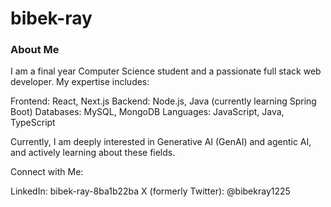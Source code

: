 # bibek-ray
### About Me

I am a final year Computer Science student and a passionate full stack web developer. My expertise includes:

Frontend: React, Next.js
Backend: Node.js, Java (currently learning Spring Boot)
Databases: MySQL, MongoDB
Languages: JavaScript, Java, TypeScript

Currently, I am deeply interested in Generative AI (GenAI) and agentic AI, and actively learning about these fields.

Connect with Me:

LinkedIn: bibek-ray-8ba1b22ba
X (formerly Twitter): @bibekray1225
